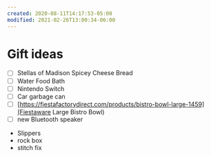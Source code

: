 ```yaml
---
created: 2020-08-11T14:17:53-05:00
modified: 2021-02-26T13:00:34-06:00
---
```


# Gift ideas

- [ ] Stellas of Madison Spicey Cheese Bread
- [ ] Water Food Bath
- [ ] Nintendo Switch
- [ ] Car garbage can
- [ ] [https://fiestafactorydirect.com/products/bistro-bowl-large-1459](Fiestaware Large Bistro Bowl)
- [ ] new Bluetooth speaker
- Slippers
- rock box 
- stitch fix